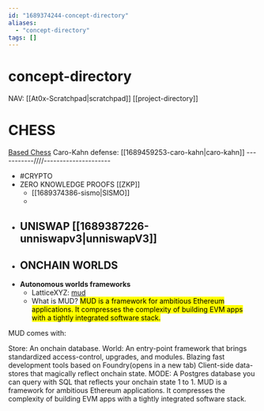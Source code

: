 ```yaml
---
id: "1689374244-concept-directory"
aliases:
  - "concept-directory"
tags: []
---
```


# concept-directory
NAV:
[[At0x-Scratchpad|scratchpad]]
[[project-directory]]

# CHESS
[Based Chess](https://www.youtube.com/watch?v=uuYvBmYqONw)
Caro-Kahn defense: [[1689459253-caro-kahn|caro-kahn]]
-----------////---------------------
- #CRYPTO
- ZERO KNOWLEDGE PROOFS [[ZKP]]
  - [[1689374386-sismo|SISMO]]
  -
- ## UNISWAP [[1689387226-unniswapv3|unniswapV3]]
- ## ONCHAIN WORLDS
- **Autonomous worlds frameworks**
  - LatticeXYZ: [mud](https://mud.dev)
  -   What is MUD?
<mark>MUD is a framework for ambitious Ethereum applications. It compresses the complexity of building EVM apps with a tightly integrated software stack.</mark>

MUD comes with:

Store: An onchain database.
World: An entry-point framework that brings standardized access-control, upgrades, and modules.
Blazing fast development tools based on Foundry(opens in a new tab)
Client-side data-stores that magically reflect onchain state.
MODE: A Postgres database you can query with SQL that reflects your onchain state 1 to 1.
MUD is a framework for ambitious Ethereum applications. It compresses the complexity of building EVM apps with a tightly integrated software stack.
